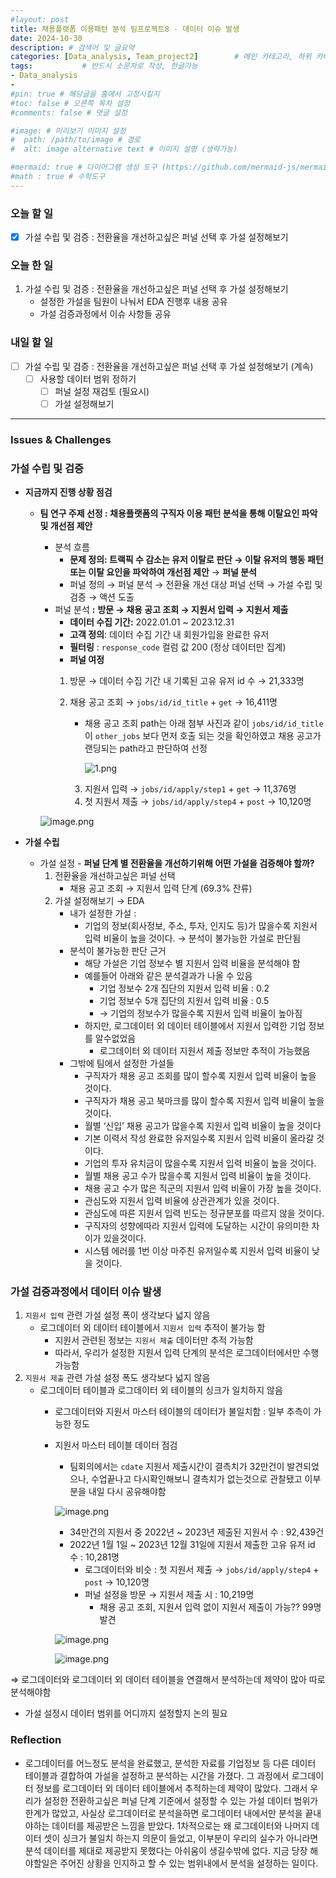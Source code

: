 ```yaml
---
#layout: post
title: 채용플랫폼 이용패턴 분석 팀프로젝트8 - 데이터 이슈 발생
date: 2024-10-30
description: # 검색어 및 글요약
categories: [Data_analysis, Team_project2]        # 메인 카테고리, 하위 카테고리(생략가능)
tags:           # 반드시 소문자로 작성, 한글가능
- Data_analysis
- 
#pin: true # 해당글을 홈에서 고정시킬지
#toc: false # 오른쪽 목차 설정
#comments: false # 댓글 설정

#image: # 미리보기 이미지 설정
#  path: /path/to/image # 경로
#  alt: image alternative text # 이미지 설명 (생략가능)

#mermaid: true # 다이어그램 생성 도구 (https://github.com/mermaid-js/mermaid)
#math : true # 수학도구
---
```



### 오늘 할 일

- [x]  가설 수립 및 검증 : 전환율을 개선하고싶은 퍼널 선택 후 가설 설정해보기

### 오늘 한 일

1. 가설 수립 및 검증 : 전환율을 개선하고싶은 퍼널 선택 후 가설 설정해보기
    - 설정한 가설을 팀원이 나눠서 EDA 진행후 내용 공유
    - 가설 검증과정에서 이슈 사항들 공유

### 내일 할 일

- [ ]  가설 수립 및 검증 : 전환율을 개선하고싶은 퍼널 선택 후 가설 설정해보기 (계속)
    - [ ]  사용할 데이터 범위 정하기
        - [ ]  퍼널 설정 재검토 (필요시)
        - [ ]  가설 설정해보기

---

### Issues & Challenges

### 가설 수립 및 검증

- **지금까지 진행 상황 점검**
    - **팀 연구 주제 선정 : 채용플랫폼의 구직자 이용 패턴 분석을 통해 이탈요인 파악 및 개선점 제안**
        - 분석 흐름
            - **문제 정의: 트랙픽 수 감소는 유저 이탈로 판단 → 이탈 유저의 행동 패턴 또는 이탈 요인을 파악하여 개선점 제안** → **퍼널 분석**
            - 퍼널 정의 → 퍼널 분석 → 전환율 개선 대상 퍼널 선택 → 가설 수립 및 검증 → 액션 도출
        - 퍼널 분석 **:**  **방문 → 채용 공고 조회 → 지원서 입력 → 지원서 제출**
            - **데이터 수집 기간:** 2022.01.01 ~ 2023.12.31
            - **고객 정의**: 데이터 수집 기간 내 회원가입을 완료한 유저
            - **필터링** : `response_code` 컬럼 값 200 (정상 데이터만 집계)
            - **퍼널 여정**     
            1) 방문 → 데이터 수집 기간 내 기록된 고유 유저 id 수 → 21,333명     
            2) 채용 공고 조회 → `jobs/id/id_title` + `get` → 16,411명
                - 채용 공고 조회 path는 아래 첨부 사진과 같이 `jobs/id/id_title` 이 `other_jobs` 보다 먼저 호출 되는 것을 확인하였고 채용 공고가 랜딩되는 path라고 판단하여 선정
                    
                    ![1.png](/assets/img/team_project2/2-8/1.png)    
                       
               3) 지원서 입력 → `jobs/id/apply/step1` + `get` → 11,376명     
               4) 첫 지원서 제출 → `jobs/id/apply/step4` + `post` → 10,120명     
        
        ![image.png](/assets/img/team_project2/2-8/2.png)
        
    
- **가설 수립**
    - 가설 설정 - **퍼널 단계 별 전환율을 개선하기위해 어떤 가설을 검증해야 할까?**
        1. 전환율을 개선하고싶은 퍼널 선택 
            - 채용 공고 조회 → 지원서 입력 단계 (69.3% 잔류)
        2. 가설 설정해보기 → EDA
            - 내가 설정한 가설 :
                - 기업의 정보(회사정보, 주소, 투자, 인지도 등)가 많을수록 지원서 입력 비율이 높을 것이다. → 분석이 불가능한 가설로 판단됨
            - 분석이 불가능한 판단 근거
                - 해당 가설은 기업 정보수 별 지원서 입력 비율을 분석해야 함
                - 예를들어 아래와 같은 분석결과가 나올 수 있음
                    - 기업 정보수 2개 집단의 지원서 입력 비율 : 0.2
                    - 기업 정보수 5개 집단의 지원서 입력 비율 : 0.5
                    - → 기업의 정보수가 많을수록 지원서 입력 비율이 높아짐
                - 하지만, 로그데이터 외 데이터 테이블에서 지원서 입력한 기업 정보를 알수없었음
                    - 로그데이터 외 데이터 지원서 제출 정보만 추적이 가능했음
            - 그밖에 팀에서 설정한 가설들
                - 구직자가 채용 공고 조회를 많이 할수록 지원서 입력 비율이 높을 것이다.
                - 구직자가 채용 공고 북마크를 많이 할수록 지원서 입력 비율이 높을 것이다.
                - 월별 ‘신입’ 채용 공고가 많을수록 지원서 입력 비율이 높을 것이다
                - 기본 이력서 작성 완료한 유저일수록 지원서 입력 비율이 올라갈 것이다.
                - 기업의 투자 유치금이 많을수록 지원서 입력 비율이 높을 것이다.
                - 월별 채용 공고 수가 많을수록 지원서 입력 비율이 높을 것이다.
                - 채용 공고 수가 많은 직군의 지원서 입력 비율이 가장 높을 것이다.
                - 관심도와 지원서 입력 비율에 상관관계가 있을 것이다.
                - 관심도에 따른 지원서 입력 빈도는 정규분포를 따르지 않을 것이다.
                - 구직자의 성향에따라 지원서 입력에 도달하는 시간이 유의미한 차이가 있을것이다.
                - 시스템 에러를 1번 이상 마주친 유저일수록 지원서 입력 비율이 낮을 것이다.

### 가설 검증과정에서 데이터 이슈 발생

1. `지원서 입력` 관련 가설 설정 폭이 생각보다 넓지 않음 
    - 로그데이터 외 데이터 테이블에서 `지원서 입력` 추적이 불가능 함
        - 지원서 관련된 정보는 `지원서 제출` 데이터만 추적 가능함
        - 따라서, 우리가 설정한 지원서 입력 단계의 분석은 로그데이터에서만 수행가능함
2. `지원서 제출` 관련 가설 설정 폭도 생각보다 넓지 않음
    - 로그데이터 테이블과 로그데이터 외 테이블의 싱크가 일치하지 않음
        - 로그데이터와 지원서 마스터 테이블의 데이터가 불일치함 : 일부 추측이 가능한 정도
        - 지원서 마스터 테이블 데이터 점검
            - 팀회의에서는 `cdate` 지원서 제출시간이 결측치가 32만건이 발견되었으나, 수업끝나고 다시확인해보니 결측치가 없는것으로 관찰됐고 이부분을 내일 다시 공유해야함
            
            ![image.png](/assets/img/team_project2/2-8/3.png)
            
            - 34만건의 지원서 중 2022년 ~ 2023년 제출된 지원서 수 : 92,439건
            - 2022년 1월 1일 ~ 2023년 12월 31일에 지원서 제출한 고유 유저 id 수 : 10,281명
                - 로그데이터와 비슷 : 첫 지원서 제출 → `jobs/id/apply/step4` + `post` → 10,120명
                - 퍼널 설정을 방문 → 지원서 제출 시 : 10,219명
                    - 채용 공고 조회, 지원서 입력 없이 지원서 제출이 가능?? 99명 발견
            
            ![image.png](/assets/img/team_project2/2-8/4.png)
            
            ![image.png](/assets/img/team_project2/2-8/5.png)
            

⇒ 로그데이터와 로그데이터 외 데이터 테이블을 연결해서 분석하는데 제약이 많아 따로 분석해야함

- 가설 설정시 데이터 범위를 어디까지 설정할지 논의 필요

### Reflection

- 로그데이터를 어느정도 분석을 완료했고, 분석한 자료를 기업정보 등 다른 데이터 테이블과 결합하여 가설을 설정하고 분석하는 시간을 가졌다. 그 과정에서 로그데이터 정보를 로그데이터 외 데이터 테이블에서 추적하는데 제약이 많았다. 그래서 우리가 설정한 전환하고싶은 퍼널 단계 기준에서 설정할 수 있는 가설 데이터 범위가 한계가 많았고, 사실상 로그데이터로 분석을하면 로그데이터 내에서만 분석을 끝내야하는 데이터를 제공받은 느낌을 받았다. 1차적으로는 왜 로그데이터와 나머지 데이터 셋이 싱크가 불일치 하는지 의문이 들었고, 이부분이 우리의 실수가 아니라면 분석 데이터를 제대로 제공받지 못했다는 아쉬움이 생길수밖에 없다. 지금 당장 해야할일은 주어진 상황을 인지하고 할 수 있는 범위내에서 분석을 설정하는 일이다.